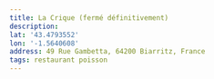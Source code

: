 ```yaml
---
title: La Crique (fermé définitivement)
description:
lat: '43.4793552'
lon: '-1.5640608'
address: 49 Rue Gambetta, 64200 Biarritz, France
tags: restaurant poisson
---
```

